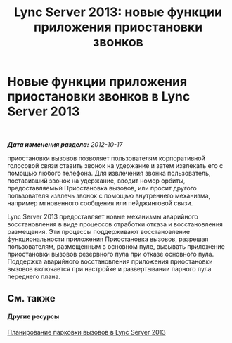 ﻿---
title: 'Lync Server 2013: новые функции приложения приостановки звонков'
TOCTitle: Новые функции приложения приостановки звонков
ms:assetid: bddff13c-92cc-47fd-bfd4-6e8bfbfed11b
ms:mtpsurl: https://technet.microsoft.com/ru-ru/library/Gg412927(v=OCS.15)
ms:contentKeyID: 49311033
ms.date: 05/19/2016
mtps_version: v=OCS.15
ms.translationtype: HT
---

# Новые функции приложения приостановки звонков в Lync Server 2013

 

_**Дата изменения раздела:** 2012-10-17_

приостановки вызовов позволяет пользователям корпоративной голосовой связи ставить звонок на удержание и затем извлекать его с помощью любого телефона. Для извлечения звонка пользователь, поставивший звонок на удержание, вводит номер орбиты, предоставляемый Приостановка вызовов, или просит другого пользователя извлечь звонок с помощью внутреннего механизма, например мгновенного сообщения или пейджинговой связи.

Lync Server 2013 предоставляет новые механизмы аварийного восстановления в виде процессов отработки отказа и восстановления размещения. Эти процессы поддерживают восстановление функциональности приложения Приостановка вызовов, разрешая пользователям, размещенным в основном пуле, вызывать приложение приостановки вызовов резервного пула при отказе основного пула. Поддержка аварийного восстановления приложения приостановки вызовов включается при настройке и развертывании парного пула переднего плана.

## См. также

#### Другие ресурсы

[Планирование парковки вызовов в Lync Server 2013](lync-server-2013-planning-for-call-park.md)

